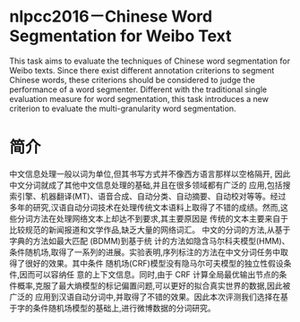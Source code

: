 # nlpcc2016－Chinese Word Segmentation for Weibo Text
This task aims to evaluate the techniques of Chinese word segmentation for Weibo texts. Since there exist different annotation criterions to segment Chinese words, these criterions should be considered to judge the performance of a word segmenter. Different with the traditional single evaluation measure for word segmentation, this task introduces a new criterion to evaluate the multi-granularity word segmentation.

# 简介
中文信息处理一般以词为单位,但其书写方式并不像西方语言那样以空格隔开, 因此中文分词就成了其他中文信息处理的基础,并且在很多领域都有广泛的 应用,包括搜索引擎、机器翻译(MT)、语音合成、自动分类、自动摘要、自动校对等等。经过多年的研究,汉语自动分词技术在处理传统文本语料上取得了不错的成绩。然而,这些分词方法在处理网络文本上却达不到要求,其主要原因是 传统的文本主要来自于比较规范的新闻报道和文学作品,缺乏大量的网络词汇。
中文的分词的方法,从基于字典的方法如最大匹配 (BDMM)到基于统 计的方法如隐含马尔科夫模型(HMM)、条件随机场,取得了一系列的进展。实验表明,序列标注的方法在中文分词任务中取得了很好的效果。其中条件 随机场(CRF)模型没有隐马尔可夫模型的独立性假设条件,因而可以容纳任 意的上下文信息。同时,由于 CRF 计算全局最优输出节点的条件概率,克服了最大熵模型的标记偏置问题,可以更好的拟合真实世界的数据,因此被广泛的 应用到汉语自动分词中,并取得了不错的效果。因此本次评测我们选择在基于字的条件随机场模型的基础上,进行微博数据的分词研究。
